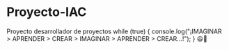 # Proyecto-IAC
Proyecto desarrollador de proyectos while (true) { console.log("¡IMAGINAR > APRENDER > CREAR > IMAGINAR > APRENDER > CREAR...!"); } 😃🚀
